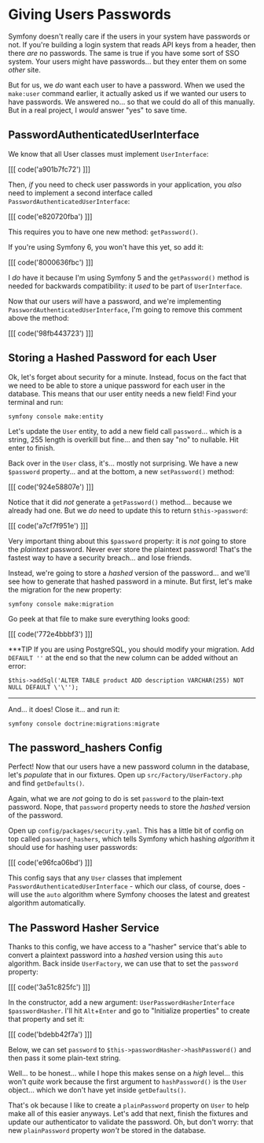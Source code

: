 # Giving Users Passwords

Symfony doesn't really care if the users in your system have passwords or not. If
you're building a login system that reads API keys from a header, then there *are*
no passwords. The same is true if you have some sort of SSO system. Your users
might have passwords... but they enter them on some *other* site.

But for us, we *do* want each user to have a password. When we used the `make:user`
command earlier, it actually asked us if we wanted our users to have passwords. We
answered no... so that we could do all of this manually. But in a real project, I
*would* answer "yes" to save time.

## PasswordAuthenticatedUserInterface

We know that all User classes must implement `UserInterface`:

[[[ code('a901b7fc72') ]]]

Then, *if* you need to check user passwords in your application, you *also* need
to implement a second interface called `PasswordAuthenticatedUserInterface`:

[[[ code('e820720fba') ]]]

This requires you to have one new method: `getPassword()`.

If you're using Symfony 6, you won't have this yet, so add it:

[[[ code('8000636fbc') ]]]

I *do* have it because I'm using Symfony 5 and the `getPassword()` method is needed
for backwards compatibility: it *used* to be part of `UserInterface`.

Now that our users *will* have a password, and we're implementing
`PasswordAuthenticatedUserInterface`, I'm going to remove this comment above the
method:

[[[ code('98fb443723') ]]]

## Storing a Hashed Password for each User

Ok, let's forget about security for a minute. Instead, focus on the fact that
we need to be able to store a unique password for each user in the database.
This means that our user entity needs a new field! Find your terminal and run:

```terminal
symfony console make:entity
```

Let's update the `User` entity, to add a new field call `password`... which is
a string, 255 length is overkill but fine... and then say "no" to nullable. Hit
enter to finish.

Back over in the `User` class, it's... mostly not surprising. We have a new `$password`
property... and at the bottom, a new `setPassword()` method:

[[[ code('924e58807e') ]]]

Notice that it did *not* generate a `getPassword()` method... because we already
had one. But we *do* need to update this to return `$this->password`:

[[[ code('a7cf7f951e') ]]]

Very important thing about this `$password` property: it is *not* going to store
the *plaintext* password. Never ever store the plaintext password! That's the
fastest way to have a security breach... and lose friends.

Instead, we're going to store a *hashed* version of the password... and we'll see
how to generate that hashed password in a minute. But first, let's make the migration
for the new property:

```terminal
symfony console make:migration
```

Go peek at that file to make sure everything looks good:

[[[ code('772e4bbbf3') ]]]

***TIP
If you are using PostgreSQL, you should modify your migration. Add `DEFAULT ''` at the end so that
the new column can be added without an error:

```
$this->addSql('ALTER TABLE product ADD description VARCHAR(255) NOT NULL DEFAULT \'\'');
```
***

And... it does! Close it... and run it:

```terminal
symfony console doctrine:migrations:migrate
```

## The password_hashers Config

Perfect! Now that our users have a new password column in the database, let's
*populate* that in our fixtures. Open up `src/Factory/UserFactory.php` and
find `getDefaults()`.

Again, what we are *not* going to do is set `password` to the plain-text password.
Nope, that `password` property needs to store the *hashed* version of the password.

Open up `config/packages/security.yaml`. This has a little bit of config
on top called `password_hashers`, which tells Symfony which hashing *algorithm*
it should use for hashing user passwords:

[[[ code('e96fca06bd') ]]]

This config says that any `User` classes that implement
`PasswordAuthenticatedUserInterface` - which our class, of course, does - will use
the `auto` algorithm where Symfony chooses the latest and greatest algorithm
automatically.

## The Password Hasher Service

Thanks to this config, we have access to a "hasher" service that's able to convert
a plaintext password into a *hashed* version using this `auto` algorithm. Back inside
`UserFactory`, we can use that to set the `password` property:

[[[ code('3a51c825fc') ]]]

In the constructor, add a new argument: `UserPasswordHasherInterface $passwordHasher`.
I'll hit `Alt`+`Enter` and go to "Initialize properties" to create that property
and set it:

[[[ code('bdebb42f7a') ]]]

Below, we can set `password` to `$this->passwordHasher->hashPassword()` and then
pass it some plain-text string.

Well... to be honest... while I hope this makes sense on a *high* level... this
won't *quite* work because the first argument to `hashPassword()` is the `User`
object... which we don't have yet inside `getDefaults()`.

That's ok because I like to create a `plainPassword` property on `User` to help
make all of this easier anyways. Let's add that next, finish the fixtures and update
our authenticator to validate the password. Oh, but don't worry: that new
`plainPassword` property *won't* be stored in the database.
